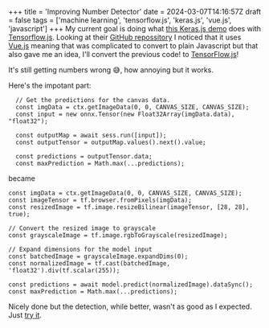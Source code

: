 +++
title = 'Improving Number Detector'
date = 2024-03-07T14:16:57Z
draft = false
tags = ['machine learning', 'tensorflow.js', 'keras.js', 'vue.js', 'javascript']
+++
My current goal is doing what [this Keras.js demo](https://transcranial.github.io/keras-js/#/mnist-cnn) does with [Tensorflow.js](https://www.tensorflow.org/js).
Looking at their [GitHub repossitory](https://github.com/transcranial/keras-js/tree/master) I noticed that it uses [Vue.js](https://vuejs.org/) meaning that was complicated to convert to plain Javascript but that also gave me an idea, I'll convert the previous code! to [TensorFlow.js](https://www.tensorflow.org/js)!

It's still getting numbers wrong 😅️, how annoying but it works.

Here's the impotant part:

```
  // Get the predictions for the canvas data.
  const imgData = ctx.getImageData(0, 0, CANVAS_SIZE, CANVAS_SIZE);
  const input = new onnx.Tensor(new Float32Array(imgData.data), "float32");

  const outputMap = await sess.run([input]);
  const outputTensor = outputMap.values().next().value;

  const predictions = outputTensor.data;
  const maxPrediction = Math.max(...predictions);
```

became

```
const imgData = ctx.getImageData(0, 0, CANVAS_SIZE, CANVAS_SIZE);
const imageTensor = tf.browser.fromPixels(imgData);
const resizedImage = tf.image.resizeBilinear(imageTensor, [28, 28], true);

// Convert the resized image to grayscale
const grayscaleImage = tf.image.rgbToGrayscale(resizedImage);

// Expand dimensions for the model input
const batchedImage = grayscaleImage.expandDims(0);
const normalizedImage = tf.cast(batchedImage, 'float32').div(tf.scalar(255));

const predictions = await model.predict(normalizedImage).dataSync();
const maxPrediction = Math.max(...predictions);
```
Nicely done but the detection, while better, wasn't as good as I expected. Just [try it](/projects/detector2/).
